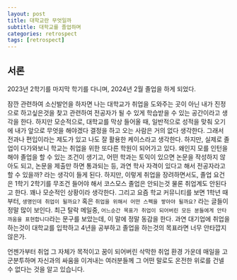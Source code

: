 ```yaml
---
layout: post
title: 대학교란 무엇일까
subtitle: 대학교를 졸업하며
categories: retrospect
tags: [retrospect]
---
```


## 서론

2023년 2학기를 마지막 학기를 다니며, 2024년 2월 졸업을 하게 되었다.

잠깐 관련하여 소신발언을 하자면 나는 대학교가 취업을 도와주는 곳이 아닌 내가 진정으로 하고싶은것을 찾고 관련하여 전공자가 될 수 있게 학습받을 수 있는 공간이라고 생각을 한다. 하지만 모순적으로, 대학교를 막상 들어올 때, 일반적으로 성적을 맞춰 오기에 내가 앞으로 무엇을 해야겠다 결정을 하고 오는 사람은 거의 없다 생각한다. 그래서 전과나 편입이라는 제도가 있고 나도 잘 활용한 케이스라고 생각한다.
하지만, 실제로 졸업이 다가와보니 학교는 취업을 위한 또다른 학원이 되어가고 있다. 왜인지 모를 인턴을 해야 졸업을 할 수 있는 조건이 생기고, 어떤 학과는 토익이 있으면 논문을 작성하지 않아도 되고, 논문을 제출만 하면 통과되는 등, 과연 학사 자격이 있다고 해서 전공자라고 할 수 있을까? 라는 생각이 들게 된다. 하지만, 이렇게 취업을 장려하면서도, 졸업 요건은 1학기 2학기를 무조건 들어야 해서 코스모스 졸업은 안되는것 물론 취업계도 안된다고 한다. 꽤나 모순적인 상황이라 생각한다.
그리고 요즘 학교 커뮤니티를 보면 1학년 때 부터, `생명인데 취업이 될까요?` 혹은 `취업을 위해서 어떤 스펙을 쌓아야 될까요?` 라는 글들이 정말 많이 보인다. 최근 탈락 메일중, `어느순간 목표가 취업이 되어버린 모든 분들에게 안타까움을 표현합니다`라는 문구를 보았는데, 이 말에 정말 동감을 한다. 과연 대기업에 취업을 하는것이 대학교를 입학하고 4년을 공부하고 졸업을 하는것의 목표라면 너무 안타깝지 않은가.

언젠가부터 취업 그 자체가 목적이고 꿈이 되어버린 삭막한 취업 환경 가운데 매일을 고군분투하며 자신과의 싸움을 이겨내는 여러분들께 그 어떤 말로도 온전한 위로를 건넬 수 없다는 것을 알고 있습니다.
